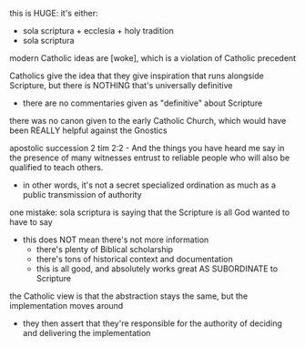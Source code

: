 
this is HUGE:
it's either:
- sola scriptura + ecclesia + holy tradition
- sola scriptura

modern Catholic ideas are [woke], which is a violation of Catholic precedent

Catholics give the idea that they give inspiration that runs alongside Scripture, but there is NOTHING that's universally definitive
- there are no commentaries given as "definitive" about Scripture


there was no canon given to the early Catholic Church, which would have been REALLY helpful against the Gnostics

apostolic succession
2 tim 2:2 - And the things you have heard me say in the presence of many witnesses entrust to reliable people who will also be qualified to teach others.
- in other words, it's not a secret specialized ordination as much as a public transmission of authority


one mistake:
sola scriptura is saying that the Scripture is all God wanted to have to say
- this does NOT mean there's not more information
  - there's plenty of Biblical scholarship
  - there's tons of historical context and documentation
  - this is all good, and absolutely works great AS SUBORDINATE to Scripture

the Catholic view is that the abstraction stays the same, but the implementation moves around
- they then assert that they're responsible for the authority of deciding and delivering the implementation
